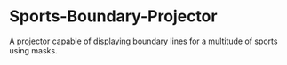 # Sports-Boundary-Projector
A projector capable of displaying boundary lines for a multitude of sports using masks.
